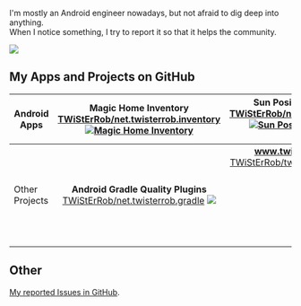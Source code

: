 I'm mostly an Android engineer nowadays, but not afraid to dig deep into anything.  
When I notice something, I try to report it so that it helps the community.

![](https://github-profile-trophy.vercel.app/?username=TWiStErRob)

## My Apps and Projects on GitHub

| Android Apps | **Magic Home Inventory** [TWiStErRob/net.twisterrob.inventory](https://github.com/TWiStErRob/net.twisterrob.inventory) [![Magic Home Inventory](https://play-lh.googleusercontent.com/eRt8D52JyX8FHsB7kBmqXR1B1IM0ywlzlCpA7eFsUA5JqPivMI1cROCiOfgUyqCesA)](https://play.google.com/store/apps/details?id=net.twisterrob.inventory) | **Sun Position Widget** [TWiStErRob/net.twisterrob.sun](https://github.com/TWiStErRob/net.twisterrob.sun)  [![Sun Position Widget](https://play-lh.googleusercontent.com/9yh4qyJ4xBqEdr9GJeYTkODcE1LQwiGM0k94fd1CXwUr51BbFLS42I7B4MUCJPIneds)](https://play.google.com/store/apps/details?id=net.twisterrob.sun) <br/><br/> | **Android Color Filters** [TWiStErRob/net.twisterrob.colorfilters](https://github.com/TWiStErRob/net.twisterrob.colorfilters) [![Android Color Filters](https://play-lh.googleusercontent.com/VjiL6VyOF5wgkWyfernJunWqY6hkU6rkTa1OWgjZ-Chjmxp9qQ_TT6FPAfmuHZBBmem6)](https://play.google.com/store/apps/details?id=net.twisterrob.colorfilters) |
| - | :-: | :-: | :-: |
| Other Projects | **Android Gradle Quality Plugins** [TWiStErRob/net.twisterrob.gradle](https://github.com/TWiStErRob/net.twisterrob.gradle) [![](https://gradle.org/images/gradle-knowledge-graph-logo.png)](https://search.maven.org/search?q=g:net.twisterrob.gradle) | **www.twisterrob.net** [TWiStErRob/twisterrob.github.io](https://github.com/TWiStErRob/twisterrob.github.io) [![](https://www.twisterrob.net/images/header.jpg)](http://www.twisterrob.net) <br/><br/><br/><br/><br/><br/><br/> | [TWiStErRob/repros](https://github.com/TWiStErRob/repros) <br/> [TWiStErRob/android-lint-examples](https://github.com/TWiStErRob/android-lint-examples) <br/> [TWiStErRob/TWiStErRob-env](https://github.com/TWiStErRob/TWiStErRob-env) <br/> [TWiStErRob/TWiStErRob](https://github.com/TWiStErRob/TWiStErRob) |

## Other
[My reported Issues in GitHub](https://github.com/search?o=desc&q=author%3ATWiStErRob+-user%3ATWiStErRob&s=updated&type=Issues).
